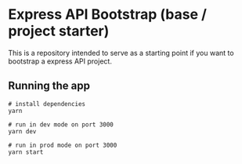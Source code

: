 # Express API Bootstrap (base / project starter)

This is a repository intended to serve as a starting point if you want to bootstrap a express API project.

## Running the app

```
# install dependencies
yarn

# run in dev mode on port 3000
yarn dev

# run in prod mode on port 3000
yarn start
```
